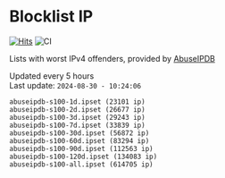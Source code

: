 # Blocklist IP

[![Hits](https://hits.seeyoufarm.com/api/count/incr/badge.svg?url=https%3A%2F%2Fgithub.com%2Fborestad%2Fblocklist-ip%2F&count_bg=%2379C83D&title_bg=%23555555&icon=&icon_color=%23E7E7E7&title=hits&edge_flat=false)](https://hits.seeyoufarm.com)  ![CI](https://img.shields.io/github/workflow/status/borestad/blocklist-ip/CI?style=flat-square)

Lists with worst IPv4 offenders, provided by [AbuseIPDB](https://www.abuseipdb.com/)

<!-- FOOTER-PLACEHOLDER -->
Updated every 5 hours<br>
Last update: `2024-08-30 - 10:24:06`
```
abuseipdb-s100-1d.ipset (23101 ip)
abuseipdb-s100-2d.ipset (26677 ip)
abuseipdb-s100-3d.ipset (29243 ip)
abuseipdb-s100-7d.ipset (33839 ip)
abuseipdb-s100-30d.ipset (56872 ip)
abuseipdb-s100-60d.ipset (83294 ip)
abuseipdb-s100-90d.ipset (112563 ip)
abuseipdb-s100-120d.ipset (134083 ip)
abuseipdb-s100-all.ipset (614705 ip)
```
